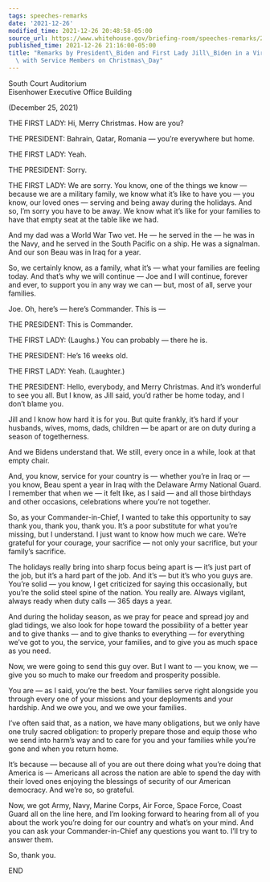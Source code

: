 ```yaml
---
tags: speeches-remarks
date: '2021-12-26'
modified_time: 2021-12-26 20:48:58-05:00
source_url: https://www.whitehouse.gov/briefing-room/speeches-remarks/2021/12/26/remarks-by-president-biden-and-first-lady-jill-biden-in-a-virtual-meeting-with-service-members-on-christmas-day/
published_time: 2021-12-26 21:16:00-05:00
title: "Remarks by President\_Biden and First Lady Jill\_Biden in a Virtual Meeting\
  \ with Service Members on Christmas\_Day"
---
```

 
South Court Auditorium  
Eisenhower Executive Office Building

(December 25, 2021)

THE FIRST LADY: Hi, Merry Christmas. How are you?

THE PRESIDENT: Bahrain, Qatar, Romania — you’re everywhere but home.

THE FIRST LADY: Yeah.

THE PRESIDENT: Sorry.

THE FIRST LADY: We are sorry. You know, one of the things we know —
because we are a military family, we know what it’s like to have you —
you know, our loved ones — serving and being away during the holidays.
And so, I’m sorry you have to be away. We know what it’s like for your
families to have that empty seat at the table like we had.

And my dad was a World War Two vet. He — he served in the — he was in
the Navy, and he served in the South Pacific on a ship. He was a
signalman. And our son Beau was in Iraq for a year.

So, we certainly know, as a family, what it’s — what your families are
feeling today. And that’s why we will continue — Joe and I will
continue, forever and ever, to support you in any way we can — but, most
of all, serve your families.

Joe. Oh, here’s — here’s Commander. This is —

THE PRESIDENT: This is Commander.

THE FIRST LADY: (Laughs.) You can probably — there he is.

THE PRESIDENT: He’s 16 weeks old.

THE FIRST LADY: Yeah. (Laughter.)

THE PRESIDENT: Hello, everybody, and Merry Christmas. And it’s wonderful
to see you all. But I know, as Jill said, you’d rather be home today,
and I don’t blame you.

Jill and I know how hard it is for you. But quite frankly, it’s hard if
your husbands, wives, moms, dads, children — be apart or are on duty
during a season of togetherness.

And we Bidens understand that. We still, every once in a while, look at
that empty chair.

And, you know, service for your country is — whether you’re in Iraq or —
you know, Beau spent a year in Iraq with the Delaware Army National
Guard. I remember that when we — it felt like, as I said — and all those
birthdays and other occasions, celebrations where you’re not together.

So, as your Commander-in-Chief, I wanted to take this opportunity to say
thank you, thank you, thank you. It’s a poor substitute for what you’re
missing, but I understand. I just want to know how much we care. We’re
grateful for your courage, your sacrifice — not only your sacrifice, but
your family’s sacrifice.

The holidays really bring into sharp focus being apart is — it’s just
part of the job, but it’s a hard part of the job. And it’s — but it’s
who you guys are. You’re solid — you know, I get criticized for saying
this occasionally, but you’re the solid steel spine of the nation. You
really are. Always vigilant, always ready when duty calls — 365 days a
year.

And during the holiday season, as we pray for peace and spread joy and
glad tidings, we also look for hope toward the possibility of a better
year and to give thanks — and to give thanks to everything — for
everything we’ve got to you, the service, your families, and to give you
as much space as you need.

Now, we were going to send this guy over. But I want to — you know, we —
give you so much to make our freedom and prosperity possible.

You are — as I said, you’re the best. Your families serve right
alongside you through every one of your missions and your deployments
and your hardship. And we owe you, and we owe your families.

I’ve often said that, as a nation, we have many obligations, but we only
have one truly sacred obligation: to properly prepare those and equip
those who we send into harm’s way and to care for you and your families
while you’re gone and when you return home.

It’s because — because all of you are out there doing what you’re doing
that America is — Americans all across the nation are able to spend the
day with their loved ones enjoying the blessings of security of our
American democracy. And we’re so, so grateful.

Now, we got Army, Navy, Marine Corps, Air Force, Space Force, Coast
Guard all on the line here, and I’m looking forward to hearing from all
of you about the work you’re doing for our country and what’s on your
mind. And you can ask your Commander-in-Chief any questions you want to.
I’ll try to answer them.

So, thank you.

END
